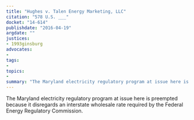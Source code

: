 ```yaml
---
title: "Hughes v. Talen Energy Marketing, LLC"
citation: "578 U.S. ___"
docket: "14-614"
publishdate: "2016-04-19"
argdate: ""
justices:
- 1993ginsburg
advocates:
- 
tags:
- 
topics:
- 
summary: "The Maryland electricity regulatory program at issue here is preempted because it disregards an interstate wholesale rate required by the Federal Energy Regulatory Commission."
---
```

The Maryland electricity regulatory program at issue here is preempted because it disregards an interstate wholesale rate required by the Federal Energy Regulatory Commission.

